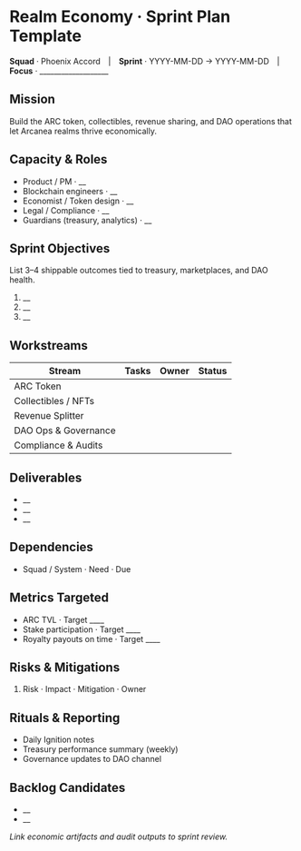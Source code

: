 ﻿# Realm Economy · Sprint Plan Template
**Squad** · Phoenix Accord | **Sprint** · YYYY-MM-DD → YYYY-MM-DD | **Focus** · ___________________

## Mission
Build the ARC token, collectibles, revenue sharing, and DAO operations that let Arcanea realms thrive economically.

## Capacity & Roles
- Product / PM · __
- Blockchain engineers · __
- Economist / Token design · __
- Legal / Compliance · __
- Guardians (treasury, analytics) · __

## Sprint Objectives
List 3–4 shippable outcomes tied to treasury, marketplaces, and DAO health.
1. __
2. __
3. __

## Workstreams
| Stream | Tasks | Owner | Status |
| --- | --- | --- | --- |
| ARC Token | | | |
| Collectibles / NFTs | | | |
| Revenue Splitter | | | |
| DAO Ops & Governance | | | |
| Compliance & Audits | | | |

## Deliverables
- __
- __
- __

## Dependencies
- Squad / System · Need · Due

## Metrics Targeted
- ARC TVL · Target ____
- Stake participation · Target ____
- Royalty payouts on time · Target ____

## Risks & Mitigations
1. Risk · Impact · Mitigation · Owner

## Rituals & Reporting
- Daily Ignition notes
- Treasury performance summary (weekly)
- Governance updates to DAO channel

## Backlog Candidates
- __
- __

_Link economic artifacts and audit outputs to sprint review._
